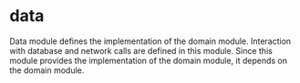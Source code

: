 # data
Data module defines the implementation of the domain module. 
Interaction with database and network calls are defined in this module. 
Since this module provides the implementation of the domain module, it depends on the domain module.
